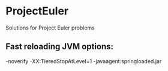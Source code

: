 # ProjectEuler
Solutions for Project Euler problems


## Fast reloading JVM options:
-noverify -XX:TieredStopAtLevel=1 -javaagent:springloaded.jar
